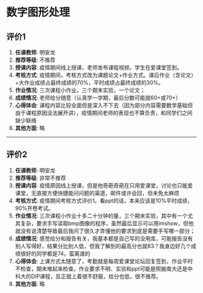 # 数字图形处理

## 评价1

1. **任课教师**: 明安龙
2. **推荐等级**: 不推荐
3. **授课内容**: 疫情期间线上授课，老师发布课程视频，学生在爱课堂签到。
4. **考核方式**: 疫情期间，考核方式改为课题论文+作业方式。课后作业（含论文）+大作业成绩占最终成绩的70%，平时成绩占最终成绩的30%。
5. **作业情况**: 三次课程小作业，三个期末实验，一个论文；
6. **成绩情况**: 老师给分随意（认真学一学期，最后分数可能就60+或70+）
7. **心得体会**: 课程内容比较全面但是深入不下去（因为部分内容需要数学基础但由于课程原因没法展开讲），疫情期间老师的表现也不算负责，和同学们之间缺少联络
8. **其他方面**: 略

---

## 评价2

1. **任课教师**: 明安龙
2. **推荐等级**: 非常不推荐
3. **授课内容**: 疫情原因线上授课，但是他奇葩奇葩在只用爱课堂，讨论也只能爱课堂，无直接方便快捷能问问题的渠道，邮件或许会回，但未免太麻烦
4. **考核方式**: 疫情期间考核方式评价1。看ppt的话，本来应该是10%平时成绩，90%开卷考试。
5. **作业情况**: 三次课程小作业十多二十分钟的量，三个期末实验，其中有一个尤其复杂，要求手写读取bmp图像的程序，虽然最后显示可以用imshow，但他就没有说清楚导致最后我问了很久才弄懂他的要求到底是需要手写哪一部分；
6. **成绩情况**: 感觉给分和报告有关，我基本都是自己写的没用库，可能报告没有别人写得好，结果分比别人低，但我了解到的最高分也就83？我身边好几个成绩很好的同学都是74，蛮离谱的
7. **心得体会**: 上课方式太随意了，考勤就是每周爱课堂论坛回复签到，作业平时不检查，期末堆起来检查。作业要求不明、实验和ppt可能是照搬南大还是中科大的DIP课程，反正就上着很不舒服，给分也低，很不推荐。
8. **其他方面**: 略

